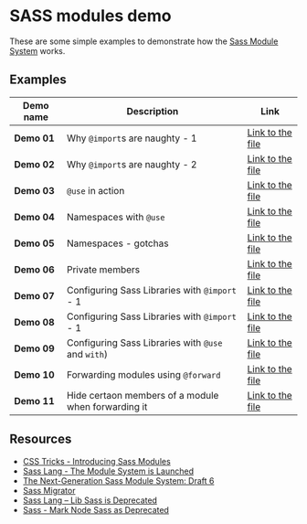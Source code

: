 # SASS modules demo

These are some simple examples to demonstrate how the [Sass Module System](https://github.com/sass/sass/blob/master/accepted/module-system.md) works. 

## Examples
|Demo name|Description|Link|
|---|---|---|
|**Demo 01**|Why `@import`s are naughty - 1|[Link to the file]('./src/scss/demo-01.scss')|
|**Demo 02**|Why `@import`s are naughty - 2|[Link to the file]('./src/scss/demo-02.scss')|
|**Demo 03**|`@use` in action|[Link to the file]('./src/scss/demo-03.scss')|
|**Demo 04**|Namespaces with `@use`|[Link to the file]('./src/scss/demo-04.scss')|
|**Demo 05**|Namespaces - gotchas|[Link to the file]('./src/scss/demo-05.scss')|
|**Demo 06**|Private members|[Link to the file]('./src/scss/demo-06.scss')|
|**Demo 07**|Configuring Sass Libraries with `@import` - 1|[Link to the file]('./src/scss/demo-07.scss')|
|**Demo 08**|Configuring Sass Libraries with `@import` - 1|[Link to the file]('./src/scss/demo-08.scss')|
|**Demo 09**|Configuring Sass Libraries with `@use` and `with`)|[Link to the file]('./src/scss/demo-09.scss')|
|**Demo 10**|Forwarding modules using `@forward`|[Link to the file]('./src/scss/demo-10.scss')|
|**Demo 11**|Hide certaon members of a module when forwarding it |[Link to the file]('./src/scss/demo-11.scss')|

## Resources

- [CSS Tricks - Introducing Sass Modules](https://css-tricks.com/introducing-sass-modules)
- [Sass Lang - The Module System is Launched](https://sass-lang.com/blog/the-module-system-is-launched)
- [The Next-Generation Sass Module System: Draft 6](https://github.com/sass/sass/blob/master/accepted/module-system.md)
- [Sass Migrator](https://sass-lang.com/documentation/cli/migrator)
- [Sass Lang – Lib Sass is Deprecated](https://sass-lang.com/blog/libsass-is-deprecated)
- [Sass - Mark Node Sass as Deprecated](https://github.com/sass/node-sass/issues/2952)